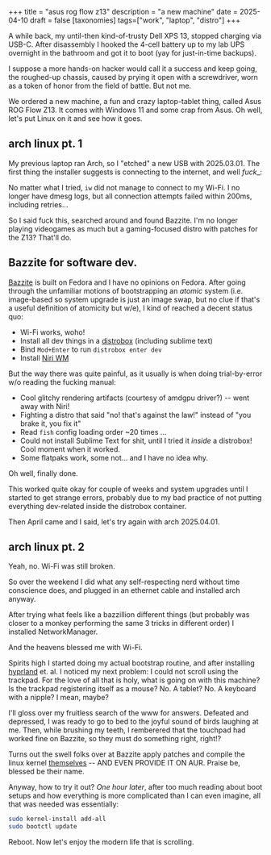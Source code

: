 +++
title = "asus rog flow z13"
description = "a new machine"
date = 2025-04-10
draft = false
[taxonomies]
tags=["work", "laptop", "distro"]
+++

A while back, my until-then kind-of-trusty Dell XPS 13, stopped charging via
USB-C. After disassembly I hooked the 4-cell battery up to my lab UPS
overnight in the bathroom and got it to boot (yay for just-in-time backups).

I suppose a more hands-on hacker would call it a success and keep going, the
roughed-up chassis, caused by prying it open with a screwdriver, worn as a
token of honor from the field of battle. But not me.

We ordered a new machine, a fun and crazy laptop-tablet thing, called Asus ROG
Flow Z13. It comes with Windows 11 and some crap from Asus. Oh well, let's
put Linux on it and see how it goes.

## arch linux pt. 1

My previous laptop ran Arch, so I "etched" a new USB with 2025.03.01. The first thing
the installer suggests is connecting to the internet, and well _fuck__:

No matter what I tried, `iw` did not manage to connect to my Wi-Fi. I no
longer have dmesg logs, but all connection attempts failed within 200ms,
including retries...

So I said fuck this, searched around and found Bazzite. I'm no longer playing
videogames as much but a gaming-focused distro with patches for the Z13?
That'll do.

## Bazzite for software dev.

[Bazzite](https://bazzite.org) is built on Fedora and I have no opinions on
Fedora. After going through the unfamiliar motions of bootstrapping
an _atomic_ system (i.e. image-based so system upgrade is just an image swap,
but no clue if that's a useful definition of atomicity but w/e), I kind of
reached a decent status quo:

- Wi-Fi works, woho!
- Install all dev things in a [distrobox](https://distrobox.it/) (including sublime text)
- Bind `Mod+Enter` to run `distrobox enter dev`
- Install [Niri WM](https://github.com/YaLTeR/niri)

But the way there was quite painful, as it usually is when doing
trial-by-error w/o reading the fucking manual:

- Cool glitchy rendering artifacts (courtesy of amdgpu driver?) -- went away with Niri!
- Fighting a distro that said "no! that's against the law!" instead of "you brake it, you fix it"
- Read `fish` config loading order ~20 times ...
- Could not install Sublime Text for shit, until I tried it _inside_ a distrobox! Cool moment when it worked.
- Some flatpaks work, some not... and I have no idea why.

Oh well, finally done.

This worked quite okay for couple of weeks and system upgrades until I started
to get strange errors, probably due to my bad practice of not putting
everything dev-related inside the distrobox container.

Then April came and I said, let's try again with arch 2025.04.01.

## arch linux pt. 2

Yeah, no. Wi-Fi was still broken.

So over the weekend I did what any self-respecting nerd without time
conscience does, and plugged in an ethernet cable and installed arch anyway.

After trying what feels like a bazzillion different things (but probably was
closer to a monkey performing the same 3 tricks in different order) I
installed NetworkManager.

And the heavens blessed me with Wi-Fi.

Spirits high I started doing my actual bootstrap routine, and after
installing [hyprland](https://hyprland.org/) et. al. I noticed my next
problem: I could not scroll using the trackpad. For the love of all that is
holy, what is going on with this machine? Is the trackpad registering itself
as a mouse? No. A tablet? No. A keyboard with a nipple? I mean, maybe?

I'll gloss over my fruitless search of the www for answers. Defeated and
depressed, I was ready to go to bed to the joyful sound of birds laughing at
me. Then, while brushing my teeth, I remberered that the touchpad had worked
fine on Bazzite, so they must do something right, right!?

Turns out the swell folks over at Bazzite apply patches and compile the linux
kernel [themselves](https://github.com/bazzite-org/kernel-bazzite) -- AND
EVEN PROVIDE IT ON AUR. Praise be, blessed be their name.

Anyway, how to try it out? _One hour later_, after too much reading about
boot setups and how everything is more complicated than I can even imagine, all
that was needed was essentially:

```sh
sudo kernel-install add-all
sudo bootctl update
```

Reboot. Now let's enjoy the modern life that is scrolling.

